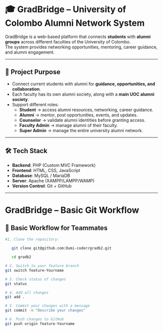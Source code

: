 # 🎓 GradBridge – University of Colombo Alumni Network System

GradBridge is a web-based platform that connects **students** with **alumni groups** across different faculties of the University of Colombo.  
The system provides networking opportunities, mentoring, career guidance, and alumni engagement.  

---

## 🚀 Project Purpose
- Connect current students with alumni for **guidance, opportunities, and collaboration**.
- Each faculty has its own alumni society, along with a **main UOC alumni society**.
- Support different roles:
  - **Student** → access alumni resources, networking, career guidance.  
  - **Alumni** → mentor, post opportunities, events, and updates.  
  - **Counselor** → validate alumni identities before granting access.  
  - **Faculty Admin** → manage alumni of their faculty.  
  - **Super Admin** → manage the entire university alumni network.  

---

## 🛠️ Tech Stack
- **Backend**: PHP (Custom MVC Framework)
- **Frontend**: HTML, CSS, JavaScript
- **Database**: MySQL / MariaDB
- **Server**: Apache (XAMPP/LAMPP/WAMP)
- **Version Control**: Git + GitHub

---

# GradBridge – Basic Git Workflow

## 🌿 Basic Workflow for Teammates

```bash
#1. Clone the repository:
   
   git clone git@github.com:Dumi-coder/gradb2.git

   cd gradb2

# 2. Switch to your feature branch
git switch feature-Yourname

# 3. Check status of changes
git status

# 4. Add all changes
git add .

# 5. Commit your changes with a message
git commit -m "Describe your changes"

# 6. Push changes to GitHub
git push origin feature-Yourname
